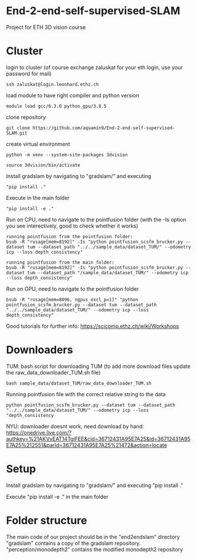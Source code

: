 # End-2-end-self-supervised-SLAM
Project for ETH 3D vision course

# Cluster

login to cluster (of course exchange zaluskat for your eth login, use your password for mail)
```shell
ssh zaluskat@login.leonhard.ethz.ch
```
load module to have right compiler and python version
```shell
module load gcc/6.3.0 python_gpu/3.8.5
```
clone repository
```shell
git clone https://github.com/aquamin9/End-2-end-self-supervised-SLAM.git
```
create virtual environment
```shell
python -m venv --system-site-packages 3dvision
```
```shell
source 3dvision/bin/activate
```
Install gradslam by navigating to "gradslam/" and executing 
```shell
"pip install ."
```
Execute in the main folder 
```shell
"pip install -e ." 
```

Run on CPU, need to navigate to the pointfusion folder (with the -Is option you see interectively, good to check whether it works)

```shell
running pointfusion from the pointfusion folder:
bsub -R "rusage[mem=8192]" -Is "python pointfusion_scsfm_brucker.py --dataset tum --dataset_path "../../sample_data/dataset_TUM/" --odometry icp --loss depth_consistency"

running pointfusion from the main folder:
bsub -R "rusage[mem=8192]" -Is "python pointfusion_scsfm_brucker.py --dataset tum --dataset_path "/sample_data/dataset_TUM/" --odometry icp --loss depth_consistency"
```

Run on GPU, need to navigate to the pointfusion folder
```shell
bsub -R "rusage[mem=8096, ngpus_excl_p=1]" "python pointfusion_scsfm_brucker.py --dataset tum --dataset_path "../../sample_data/dataset_TUM/" --odometry icp --loss depth_consistency"
```

Good tutorials for further info:
https://scicomp.ethz.ch/wiki/Workshops



# Downloaders

TUM:
bash script for downloading TUM (to add more download files update the raw_data_downloader_TUM.sh file)
```shell
bash sample_data/dataset_TUM/raw_data_downloader_TUM.sh 
```
Running pointfusion file with the correct relative string to the data
```shell
python pointfusion_scsfm_brucker.py --dataset tum --dataset_path "../../sample_data/dataset_TUM/" --odometry icp --loss "depth_consistency
```

NYU:
downloader doesnt work, need download by hand:
https://onedrive.live.com/?authkey=%21AKVvEAT14TgiFEE&cid=36712431A95E7A25&id=36712431A95E7A25%212551&parId=36712431A95E7A25%21472&action=locate


# Setup

Install gradslam by navigating to "gradslam/" and executing "pip install ."

Execute "pip install -e ." in the main folder


# Folder structure

The main code of our project should be in the "end2endslam" directory
"gradslam" contains a copy of the gradslam repository.
"perception/monodepth2" contains the modified monodepth2 repository




